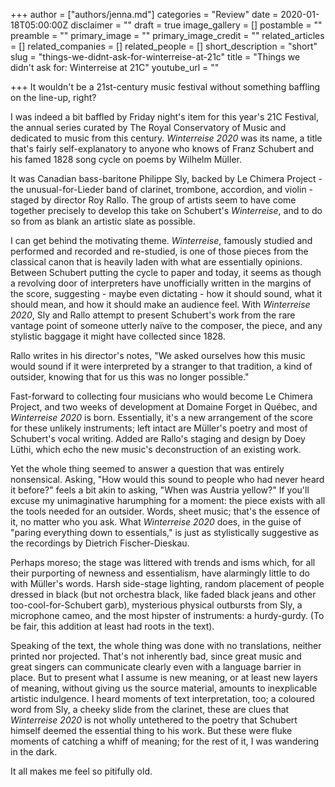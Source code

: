 +++
author = ["authors/jenna.md"]
categories = "Review"
date = 2020-01-18T05:00:00Z
disclaimer = ""
draft = true
image_gallery = []
postamble = ""
preamble = ""
primary_image = ""
primary_image_credit = ""
related_articles = []
related_companies = []
related_people = []
short_description = "short"
slug = "things-we-didnt-ask-for-winterreise-at-21c"
title = "Things we didn't ask for: Winterreise at 21C"
youtube_url = ""

+++
It wouldn't be a 21st-century music festival without something baffling on the line-up, right?

I was indeed a bit baffled by Friday night's item for this year's 21C Festival, the annual series curated by The Royal Conservatory of Music and dedicated to music from this century. _Winterreise 2020_ was its name, a title that's fairly self-explanatory to anyone who knows of Franz Schubert and his famed 1828 song cycle on poems by Wilhelm Müller.

It was Canadian bass-baritone Philippe Sly, backed by Le Chimera Project - the unusual-for-Lieder band of clarinet, trombone, accordion, and violin - staged by director Roy Rallo. The group of artists seem to have come together precisely to develop this take on Schubert's _Winterreise_, and to do so from as blank an artistic slate as possible.

I can get behind the motivating theme. _Winterreise_, famously studied and performed and recorded and re-studied, is one of those pieces from the classical canon that is heavily laden with what are essentially opinions. Between Schubert putting the cycle to paper and today, it seems as though a revolving door of interpreters have unofficially written in the margins of the score, suggesting - maybe even dictating - how it should sound, what it should mean, and how it should make an audience feel. With _Winterreise 2020_, Sly and Rallo attempt to present Schubert's work from the rare vantage point of someone utterly naïve to the composer, the piece, and any stylistic baggage it might have collected since 1828.

Rallo writes in his director's notes, "We asked ourselves how this music would sound if it were interpreted by a stranger to that tradition, a kind of outsider, knowing that for us this was no longer possible."

Fast-forward to collecting four musicians who would become Le Chimera Project, and two weeks of development at Domaine Forget in Québec, and _Winterreise 2020_ is born. Essentially, it's a new arrangement of the score for these unlikely instruments; left intact are Müller's poetry and most of Schubert's vocal writing. Added are Rallo's staging and design by Doey Lüthi, which echo the new music's deconstruction of an existing work.

Yet the whole thing seemed to answer a question that was entirely nonsensical. Asking, "How would this sound to people who had never heard it before?" feels a bit akin to asking, "When was Austria yellow?" If you'll excuse my unimaginative harumphing for a moment: the piece exists with all the tools needed for an outsider. Words, sheet music; that's the essence of it, no matter who you ask. What _Winterreise 2020_ does, in the guise of "paring everything down to essentials," is just as stylistically suggestive as the recordings by Dietrich Fischer-Dieskau. 

Perhaps moreso; the stage was littered with trends and isms which, for all their purporting of newness and essentialism, have alarmingly little to do with Müller's words. Harsh side-stage lighting, random placement of people dressed in black (but not orchestra black, like faded black jeans and other too-cool-for-Schubert garb), mysterious physical outbursts from Sly, a microphone cameo, and the most hipster of instruments: a hurdy-gurdy. (To be fair, this addition at least had roots in the text).

Speaking of the text, the whole thing was done with no translations, neither printed nor projected. That's not inherently bad, since great music and great singers can communicate clearly even with a language barrier in place. But to present what I assume is new meaning, or at least new layers of meaning, without giving us the source material, amounts to inexplicable artistic indulgence. I heard moments of text interpretation, too; a coloured word from Sly, a cheeky slide from the clarinet, these are clues that _Winterreise 2020_ is not wholly untethered to the poetry that Schubert himself deemed the essential thing to his work. But these were fluke moments of catching a whiff of meaning; for the rest of it, I was wandering in the dark.

It all makes me feel so pitifully old.